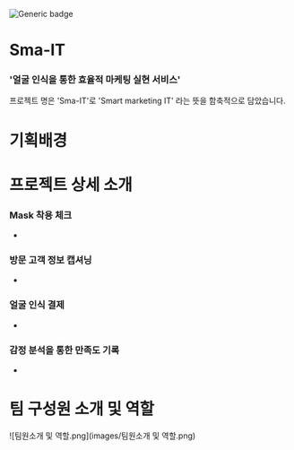 

![Generic badge](https://img.shields.io/badge/python-3.8.0-{color}.svg) 



# Sma-IT

### '얼굴 인식을 통한 효율적 마케팅 실현 서비스'

프로젝트 명은 'Sma-IT'로 'Smart marketing IT' 라는 뜻을 함축적으로 담았습니다.



# 기획배경





# 프로젝트 상세 소개

### Mask 착용 체크

- 

### 방문 고객 정보 캡셔닝

- 

### 얼굴 인식 결제

- 

### 감정 분석을 통한 만족도 기록

- 



# 팀 구성원 소개 및 역할

![팀원소개 및 역할.png](images/팀원소개 및 역할.png)

